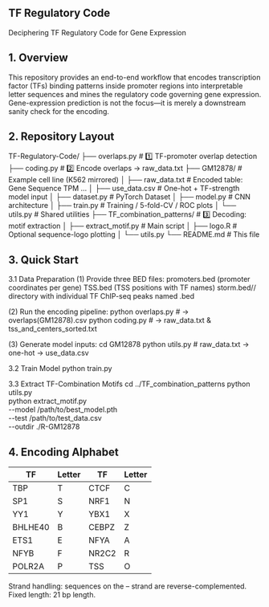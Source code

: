 ## TF Regulatory Code
 Deciphering TF Regulatory Code for Gene Expression

## 1. Overview
This repository provides an end-to-end workflow that encodes transcription factor (TFs) binding patterns inside promoter regions into interpretable letter sequences and mines the regulatory code governing gene expression.
Gene-expression prediction is not the focus—it is merely a downstream sanity check for the encoding.

## 2. Repository Layout
TF-Regulatory-Code/
├── overlaps.py                 # 1️⃣ TF-promoter overlap detection
├── coding.py                   # 2️⃣ Encode overlaps → raw_data.txt
├── GM12878/                    # Example cell line (K562 mirrored)
│   ├── raw_data.txt            # Encoded table: Gene  Sequence  TPM …
│   ├── use_data.csv            # One-hot + TF-strength model input
│   ├── dataset.py              # PyTorch Dataset
│   ├── model.py                # CNN architecture
│   ├── train.py                # Training / 5-fold-CV / ROC plots
│   └── utils.py                # Shared utilities
├── TF_combination_patterns/    # 3️⃣ Decoding: motif extraction
│   ├── extract_motif.py        # Main script
│   ├── logo.R                  # Optional sequence-logo plotting
│   └── utils.py
└── README.md                   # This file

## 3. Quick Start
3.1 Data Preparation
(1) Provide three BED files:
promoters.bed  (promoter coordinates per gene)
TSS.bed        (TSS positions with TF names)
storm.bed/<CELL>/ directory with individual TF ChIP-seq peaks named <TF>.bed

(2) Run the encoding pipeline:
python overlaps.py      # → overlaps(GM12878).csv
python coding.py        # → raw_data.txt & tss_and_centers_sorted.txt

(3) Generate model inputs:
cd GM12878
python utils.py         # raw_data.txt → one-hot → use_data.csv

3.2 Train Model
python train.py

3.3 Extract TF-Combination Motifs
cd ../TF_combination_patterns
python utils.py \
python extract_motif.py \
    --model  /path/to/best_model.pth \
    --test   /path/to/test_data.csv \
    --outdir ./R-GM12878

## 4. Encoding Alphabet
| TF      | Letter | TF          | Letter |
| ------- | ------ | ----------- | ------ |
| TBP     | T      | CTCF        | C      |
| SP1     | S      | NRF1        | N      |
| YY1     | Y      | YBX1        | X      |
| BHLHE40 | B      | CEBPZ       | Z      |
| ETS1    | E      | NFYA        | A      |
| NFYB    | F      | NR2C2       | R      |
| POLR2A  | P      | TSS         | O      |
Strand handling: sequences on the – strand are reverse-complemented.
Fixed length: 21 bp length.





